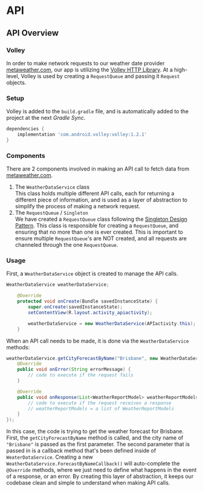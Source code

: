# API
## API Overview
### Volley 
In order to make network requests to our weather date provider [metaweather.com](https://www.metaweather.com), our app is utilizing the [Volley HTTP Library](https://developer.android.com/training/volley). At a high-level, Volley is used by creating a `RequestQueue` and passing it `Request` objects.

### Setup
Volley is added to the `build.gradle` file, and is automatically added to the project at the next *Gradle Sync*.  
```groovy
dependencies {
    implementation 'com.android.volley:volley:1.2.1'
}
```

### Components
There are 2 components involved in making an API call to fetch data from [metaweather.com](https://www.metaweather.com).  

1. The `WeatherDataService` class  
This class holds multiple different API calls, each for returning a different piece of information, and is used as a layer of abstraction to simplify the process of making a network request.   
2. The `RequestQueue` / `Singleton`  
We have created a `RequestQueue` class following the [Singleton Design Pattern](https://developer.android.com/training/volley/requestqueue#java). This class is responsible for creating a `RequestQueue`, and ensuring that no more than one is ever created. This is important to ensure multiple `RequestQueue`'s are NOT created, and all requests are channeled through the one `RequestQueue`. 

### Usage
First, a `WeatherDataService` object is created to manage the API calls. 
```java
WeatherDataService weatherDataService;

    @Override
    protected void onCreate(Bundle savedInstanceState) {
        super.onCreate(savedInstanceState);
        setContentView(R.layout.activity_apiactivity);

        weatherDataService = new WeatherDataService(APIactivity.this);
    }
```
When an API call needs to be made, it is done via the `WeatherDataService` methods:
```java
weatherDataService.getCityForecastByName("Brisbane", new WeatherDataService.ForecastByNameCallback() {
    @Override
    public void onError(String errorMessage) {
        // code to execute if the request fails
    }

    @Override
    public void onResponse(List<WeatherReportModel> weatherReportModels) {
        // code to execute if the request receives a response
        // weatherReportModels = a list of WeatherReportModels
    }
});
```
In this case, the code is trying to get the weather forecast for Brisbane. First, the `getCityForecastByName` method is called, and the city name of `"Brisbane"` is passed as the first parameter. The second parameter that is passed in is a callback method that's been defined inside of `WeaterDataService`. Creating a new `WeatherDataService.ForecastByNameCallback()` will auto-complete the `@Override` methods, where we just need to define what happens in the event of a response, or an error. By creating this layer of abstraction, it keeps our codebase clean and simple to understand when making API calls.